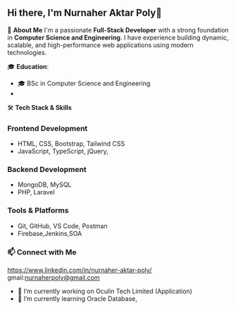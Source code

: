 ## Hi there, I'm Nurnaher Aktar Poly👋

🚀 **About Me**
I'm a passionate **Full-Stack Developer** with a strong foundation in **Computer Science and Engineering**. I have experience building dynamic, scalable, and high-performance web applications using modern technologies.

🎓 **Education**:
- 🎓 BSc in Computer Science and Engineering
- 
🛠 **Tech Stack & Skills**

### Frontend Development
- HTML, CSS, Bootstrap, Tailwind CSS
- JavaScript, TypeScript, jQuery, 

### Backend Development
- MongoDB, MySQL
- PHP, Laravel

### Tools & Platforms
- Git, GitHub, VS Code, Postman
- Firebase,Jenkins,SOA
  
### 📫 Connect with Me
https://www.linkedin.com/in/nurnaher-aktar-poly/
gmail:nurnaherpoly@gmail.com

- 🔭 I’m currently working on Oculin Tech Limited (Application)
- 🌱 I’m currently learning Oracle Database,


